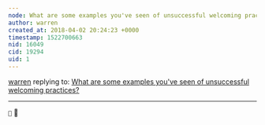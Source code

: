 ```yaml
---
node: What are some examples you've seen of unsuccessful welcoming practices?
author: warren
created_at: 2018-04-02 20:24:23 +0000
timestamp: 1522700663
nid: 16049
cid: 19294
uid: 1
---
```




[warren](../profile/warren) replying to: [What are some examples you've seen of unsuccessful welcoming practices?](../notes/warren/04-02-2018/what-are-some-examples-you-ve-seen-of-unsuccessful-welcoming-practices)

----
`🐶` 🐶